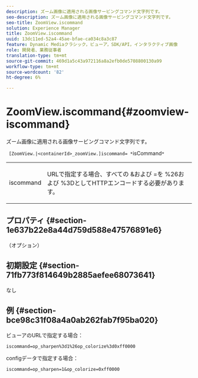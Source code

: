 ```yaml
---
description: ズーム画像に適用される画像サービングコマンド文字列です。
seo-description: ズーム画像に適用される画像サービングコマンド文字列です。
seo-title: ZoomView.iscommand
solution: Experience Manager
title: ZoomView.iscommand
uuid: 13dc11ed-52a4-45ae-bfae-ca034c8a3c87
feature: Dynamic Mediaクラシック，ビューア，SDK/API，インタラクティブ画像
role: 開発者、業務従事者
translation-type: tm+mt
source-git-commit: 469d1a5c43a972116a8a2efb0de5708800130a99
workflow-type: tm+mt
source-wordcount: '82'
ht-degree: 6%

---
```



# ZoomView.iscommand{#zoomview-iscommand}

ズーム画像に適用される画像サービングコマンド文字列です。

` [ZoomView.|<containerId>_zoomView.]iscommand= *`isCommand`*`

<table id="table_06B5F795889E402FB6BCEA4D882E1422"> 
 <tbody> 
  <tr> 
   <td colname="col1"> <p> <span class="codeph"><span class="varname"> iscommand</span></span> </p> </td> 
   <td colname="col2"> <p> URLで指定する場合、すべての<span class="codeph"> &amp;</span>および<span class="codeph"> =</span>を<span class="codeph"> %26</span>および<span class="codeph"> %3D</span>としてHTTPエンコードする必要があります。 </p> </td> 
  </tr> 
 </tbody> 
</table>

## プロパティ {#section-1e637b22e8a44d759d588e47576891e6}

（オプション）

## 初期設定 {#section-71fb773f814649b2885aefee68073641}

なし

## 例 {#section-bce98c31f08a4a0ab262fab7f95ba020}

ビューアのURLで指定する場合：

`iscommand=op_sharpen%3d1%26op_colorize%3d0xff0000`

configデータで指定する場合：

`iscommand=op_sharpen=1&op_colorize=0xff0000`

